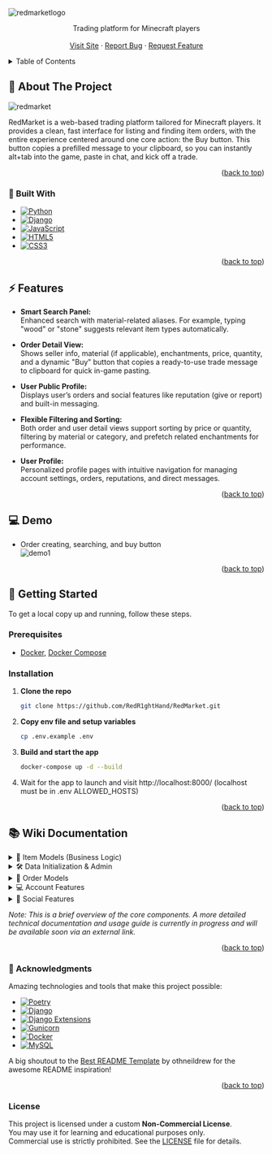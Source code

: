 <a id="readme-top"></a>

![redmarketlogo](https://github.com/user-attachments/assets/6c9ebe1d-bd31-4d25-88d0-b3fe52efbe62)

<p align="center">
  Trading platform for Minecraft players
  <br />
  <br />
  <a href="https://redmarket.click">Visit Site</a>
  &middot;
  <a href="https://github.com/RedR1ghtHand/RedMarket/issues/new?labels=bug&template=bug-report.md">Report Bug</a>
  &middot;
  <a href="https://github.com/RedR1ghtHand/RedMarket//issues/new?labels=enhancement&template=feature-request.md">Request Feature</a>
</p>

<details>
  <summary>Table of Contents</summary>
  <ol>
    <li>
      <a href="#about">About The Project</a>
      <ul>
        <li><a href="#built-with">Built With</a></li>
      </ul>
    </li>
    <li><a href="#features">Features</a></li>
    <li><a href="#demo">Demo</a></li>
    <li>
      <a href="#getting-started">Getting Started</a>
      <ul>
        <li><a href="#prerequisites">Prerequisites</a></li>
        <li><a href="#installation">Installation</a></li>
      </ul>
    </li>
    <li><a href="#wiki">Wiki Docs</a></li>
    <li><a href="#license">License</a></li>
    <li><a href="#acks">Acknowledgments</a></li>
  </ol>
</details>

<a id="about"></a>
## 🔎 About The Project
![redmarket](https://github.com/user-attachments/assets/d8da3054-874e-4641-b5a3-dd74e7f1f921)

RedMarket is a web-based trading platform tailored for Minecraft players. 
It provides a clean, fast interface for listing and finding item orders, 
with the entire experience centered around one core action: the Buy button. 
This button copies a prefilled message to your clipboard, so you can instantly alt+tab into the game, 
paste in chat, and kick off a trade.

<p align="right">(<a href="#readme-top">back to top</a>)</p>

<a id="built-with"></a>
### 🧱 Built With

* [![Python](https://img.shields.io/badge/Python-3670A0?style=for-the-badge&logo=python&logoColor=ffdd54)](https://www.python.org/)
* [![Django](https://img.shields.io/badge/Django-092E20?style=for-the-badge&logo=django&logoColor=white)](https://www.djangoproject.com/)
* [![JavaScript](https://img.shields.io/badge/JavaScript-F7DF1E?style=for-the-badge&logo=javascript&logoColor=black)](https://developer.mozilla.org/en-US/docs/Web/JavaScript)
* [![HTML5](https://img.shields.io/badge/HTML5-E34F26?style=for-the-badge&logo=html5&logoColor=white)](https://developer.mozilla.org/en-US/docs/Web/HTML)
* [![CSS3](https://img.shields.io/badge/CSS3-1572B6?style=for-the-badge&logo=css3&logoColor=white)](https://developer.mozilla.org/en-US/docs/Web/CSS)

<p align="right">(<a href="#readme-top">back to top</a>)</p>

<a id="features"></a>
## ⚡ Features

- **Smart Search Panel:**  
  Enhanced search with material-related aliases. For example, typing "wood" or "stone" suggests relevant item types automatically.
  
- **Order Detail View:**  
  Shows seller info, material (if applicable), enchantments, price, quantity, and a dynamic "Buy" button that copies a ready-to-use trade message to clipboard for quick in-game pasting.

- **User Public Profile:**  
  Displays user’s orders and social features like reputation (give or report) and built-in messaging.

- **Flexible Filtering and Sorting:**  
  Both order and user detail views support sorting by price or quantity, filtering by material or category, and prefetch related enchantments for performance.

- **User Profile:**  
  Personalized profile pages with intuitive navigation for managing account settings, orders, reputations, and direct messages.

<p align="right">(<a href="#readme-top">back to top</a>)</p>

<a id="demo"></a>
## 💻 Demo
- Order creating, searching, and buy button  
![demo1](https://github.com/user-attachments/assets/9a991ad0-0b2d-4480-8d5a-f9da89c6e549)

<p align="right">(<a href="#readme-top">back to top</a>)</p>

<a id="getting-started"></a>
## 🚀 Getting Started
<a id="getting-started"></a>
To get a local copy up and running, follow these steps.

### Prerequisites
  - [Docker](https://www.docker.com/), [Docker Compose](https://docs.docker.com/compose/install/)

### Installation

1. **Clone the repo** 
   ```sh
   git clone https://github.com/RedR1ghtHand/RedMarket.git
2. **Copy env file and setup variables**  
   ```sh
   cp .env.example .env
3. **Build and start the app** 
   ```sh
   docker-compose up -d --build
4. Wait for the app to launch and visit http://localhost:8000/ (localhost must be in .env ALLOWED_HOSTS)

<p align="right">(<a href="#readme-top">back to top</a>)</p>

<a id="wiki"></a>
## 📚 Wiki Documentation
<details>
  <summary>💎 Item Models (Business Logic)</summary>

- **Category:** Named entries with descriptions to organize items.  
- **ItemType:** Represents base item types (e.g., sword), which can be duplicated for specific materials like wooden or stone swords.  
- **Material:** Linked to ItemTypes, allowing one item type to support multiple materials, giving great flexibility (e.g., easily adding new materials like "damascus" later).  
- **Enchantments:** Highly flexible with support for dependencies, levels, and plugin-based extensions (e.g., super pickaxe with Fortune 5).  

</details>

<details>
  <summary>🛠️ Data Initialization & Admin</summary>

- Uses Django management commands to populate ItemType, Category, Material, and Enchantment from config files at setup or runtime.  
- Admin interface also supports adding and editing these core entries.  

</details>

<details>
  <summary>🛒 Order Models</summary>

- **Order:** Holds detailed data linking ItemType, Material, price, quantity, and optional custom enchantments.  
- **OrderEnchantment:** Through model linking orders and enchantments with specific levels.  
- Provides forms for creating, editing, and deleting orders via user profiles.  
- Includes mixins to support ordering and metadata across core apps.  

</details>

<details>
  <summary>💻 Account Features</summary>

- Basic user registration, login, and account settings.  
- Public profiles displaying orders and social interactions.  

</details>

<details>
  <summary>💬 Social Features</summary>

- Reputation system using badges (instead of comments) that can be configured as positive or negative in settings.  
- Simple built-in messaging with a chat window and conversation list.  

</details>

*Note: This is a brief overview of the core components. A more detailed technical documentation and usage guide is currently in progress and will be available soon via an external link.*
<p align="right">(<a href="#readme-top">back to top</a>)</p>

<a id="acks"></a>
### 🙏 Acknowledgments

Amazing technologies and tools that make this project possible:

* [![Poetry](https://img.shields.io/badge/Poetry-1.8.0-blue?style=for-the-badge&logo=python&logoColor=white)](https://python-poetry.org/)
* [![Django](https://img.shields.io/badge/Django-4.2-green?style=for-the-badge&logo=django&logoColor=white)](https://www.djangoproject.com/)
* [![Django Extensions](https://img.shields.io/badge/Django--Extensions-4.1+-green?style=for-the-badge)](https://django-extensions.readthedocs.io/)
* [![Gunicorn](https://img.shields.io/badge/Gunicorn-20.1.0-black?style=for-the-badge)](https://gunicorn.org/)
* [![Docker](https://img.shields.io/badge/Docker-20.10.24-blue?style=for-the-badge&logo=docker&logoColor=white)](https://www.docker.com/)
* [![MySQL](https://img.shields.io/badge/MySQL-8.0-blue?style=for-the-badge&logo=mysql&logoColor=white)](https://www.mysql.com/)

A big shoutout to the [Best README Template](https://github.com/othneildrew/Best-README-Template) by othneildrew for the awesome README inspiration!

<p align="right">(<a href="#readme-top">back to top</a>)</p>

### License

This project is licensed under a custom **Non-Commercial License**.  
You may use it for learning and educational purposes only.  
Commercial use is strictly prohibited. See the [LICENSE](./LICENSE.txt) file for details.



